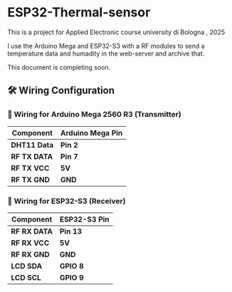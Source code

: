 # ESP32-Thermal-sensor
This is a project for Applied Electronic course university di Bologna , 2025 

I use the Arduino Mega and ESP32-S3 with a RF modules to send a temperature data and humadity in the web-server and archive that.   

This document is completing soon. 
## 🛠 Wiring Configuration
### 📡 Wiring for Arduino Mega 2560 R3 (Transmitter)

| **Component**  | **Arduino Mega Pin** |
|---------------|----------------------|
| **DHT11 Data** | **Pin 2**           |
| **RF TX DATA** | **Pin 7**           |
| **RF TX VCC**  | **5V**              |
| **RF TX GND**  | **GND**             |

### 📡 Wiring for ESP32-S3 (Receiver)

| **Component**  | **ESP32-S3 Pin** |
|---------------|-----------------|
| **RF RX DATA** | **Pin 13**      |
| **RF RX VCC**  | **5V**          |
| **RF RX GND**  | **GND**         |
| **LCD SDA**    | **GPIO 8**      |
| **LCD SCL**    | **GPIO 9**      |


